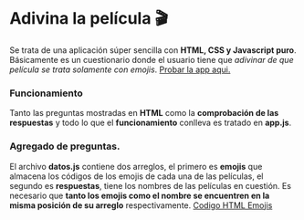 # Adivina la película :clapper:
Se trata de una aplicación súper sencilla con **HTML, CSS y Javascript puro**. Básicamente es un cuestionario donde el usuario tiene que *adivinar de que película se trata solamente con emojis*. [Probar la app aqui.](https://ald-ac.github.io/adivinaLaPelicula/ "Probar la app aqui.")
### Funcionamiento
Tanto las preguntas mostradas en **HTML** como la **comprobación de las respuestas** y todo lo que el **funcionamiento** conlleva es tratado en **app.js**.
### Agregado de preguntas.
El archivo **datos.js** contiene dos arreglos, el primero es **emojis** que almacena los códigos de los emojis de cada una de las películas, el segundo es **respuestas**, tiene los nombres de las películas en cuestión. Es necesario que **tanto los emojis como el nombre se encuentren en la misma posición de su arreglo** respectivamente.
[Codigo HTML Emojis](https://www.w3schools.com/charsets/ref_emoji.asp "Codigo HTML Emojis")

